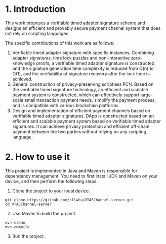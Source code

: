 # 1. Introduction
This work proposes a verifiable timed adapter signature scheme and designs an efficient and provably secure payment channel system that does not rely on scripting languages.

The specific contributions of this work are as follows:
1. Verifiable timed adapter signature with specific instances. Combining adapter signatures, time lock puzzles and non-interactive zero-knowledge proofs, a verifiable timed adapter signature is constructed, and the signature generation time complexity is reduced from O(n) to O(1), and the verifiability of signature recovery after the lock time is achieved.
2. General construction of privacy-preserving scriptless PCN. Based on the verifiable timed signature technology, an efficient and scalable payment system is constructed, which can effectively support large-scale small transaction payment needs, simplify the payment process, and is compatible with various blockchain platforms.
3. Design and implementation of efficient payment channels based on verifiable timed adapter signatures. DApp is constructed based on an efficient and scalable payment system based on verifiable timed adapter signatures. It can achieve privacy protection and efficient off-chain payment between the two parties without relying on any scripting language.

# 2. How to use it
This project is implemented in Java and Maven is responsible for dependency management. You need to first install JDK and Maven on your device, and then perform the following steps:

1. Clone the project to your local device.
```
git clone https://github.com/zllwhu/VTASChannel-server.git
cd VTASChannel-server
```
2. Use Maven to build the project.
```
mvn clean
mvn compile
```
3. Run the project.